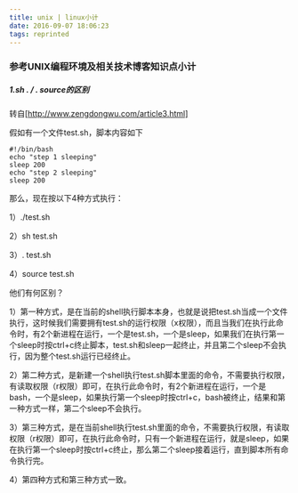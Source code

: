 ```yaml
---
title: unix | linux小计
date: 2016-09-07 18:06:23
tags: reprinted
---
```


### 参考UNIX编程环境及相关技术博客知识点小计

##### **1.sh . / . source的区别**

转自[http://www.zengdongwu.com/article3.html]

假如有一个文件test.sh，脚本内容如下

```
#!/bin/bash
echo "step 1 sleeping"
sleep 200
echo "step 2 sleeping"
sleep 200
```

那么，现在按以下4种方式执行：

<!-- more -->

1）./test.sh

2）sh test.sh

3）. test.sh

4）source test.sh

他们有何区别？

1）第一种方式，是在当前的shell执行脚本本身，也就是说把test.sh当成一个文件执行，这时候我们需要拥有test.sh的运行权限（x权限），而且当我们在执行此命令时，有2个新进程在运行，一个是test.sh，一个是sleep，如果我们在执行第一个sleep时按ctrl+c终止脚本，test.sh和sleep一起终止，并且第二个sleep不会执行，因为整个test.sh运行已经终止。

2）第二种方式，是新建一个shell执行test.sh脚本里面的命令，不需要执行权限，有读取权限（r权限）即可，在执行此命令时，有2个新进程在运行，一个是bash，一个是sleep，如果执行第一个sleep时按ctrl+c，bash被终止，结果和第一种方式一样，第二个sleep不会执行。

3）第三种方式，是在当前shell执行test.sh里面的命令，不需要执行权限，有读取权限（r权限）即可，在执行此命令时，只有一个新进程在运行，就是sleep，如果在执行第一个sleep时按ctrl+c终止，那么第二个sleep接着运行，直到脚本所有命令执行完。

4）第四种方式和第三种方式一致。

